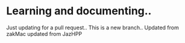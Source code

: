 
# Learning and documenting..
Just updating for a pull request..
This is a new branch..
Updated from zakMac
updated from JazHPP